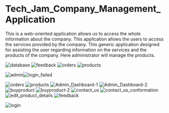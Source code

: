 # Tech_Jam_Company_Management_Application

This is a web-oriented application allows us to access the whole information about the
company. This application allows the users to access the services provided by the company.
This generic application designed for assisting the user regarding information on the
services and the products of the company. Here administrator will manage the products. 



![database](https://user-images.githubusercontent.com/60570991/181576523-56331ae9-b123-46e4-9e83-d0a9facfc69b.PNG)
![feedback](https://user-images.githubusercontent.com/60570991/181576534-0cc4e78b-0a12-437d-8461-f951072b9ec7.PNG)
![orders](https://user-images.githubusercontent.com/60570991/181576544-1eba50e5-0bf3-4ac4-8339-5205f0552b45.PNG)
![products](https://user-images.githubusercontent.com/60570991/181576555-fff5ad88-3bd0-465e-8ddc-6ef222473df9.PNG)

![admin](https://user-images.githubusercontent.com/60570991/181576486-2fafdcd8-47c2-47e5-8111-0e9f85554131.PNG)![login_failed](https://user-images.githubusercontent.com/60570991/181576763-e1d587fa-69a2-407a-aac9-40537fdec3ba.PNG)

![orders](https://user-images.githubusercontent.com/60570991/181576770-52597104-b82d-40ef-a810-17765a77eceb.PNG)
![products](https://user-images.githubusercontent.com/60570991/181576777-4e90c5d0-fbda-44b4-b580-328ae4a778d4.PNG)
![Admin_Dashboard-1](https://user-images.githubusercontent.com/60570991/181576804-67465c5b-2a19-4109-a522-6f6555f9c38e.PNG)
![Admin_Dashboard-2](https://user-images.githubusercontent.com/60570991/181576811-3f02fa42-6974-4190-b669-5503fab4b608.PNG)
![buyproduct](https://user-images.githubusercontent.com/60570991/181576823-f83e362f-dd4b-4841-93bc-3d606467de37.PNG)
![buyproduct-2](https://user-images.githubusercontent.com/60570991/181576851-b5ed8702-ae76-43cc-8f0b-2faa716132c7.PNG)
![contact_us](https://user-images.githubusercontent.com/60570991/181576874-9c518f5f-f204-4f13-b1c4-bf61a096b0be.PNG)
![contact_us_conformation](https://user-images.githubusercontent.com/60570991/181576895-98a8aa24-6bb3-4c4b-a8fd-8c510ae639a2.PNG)
![edit_product_details](https://user-images.githubusercontent.com/60570991/181576908-ee2354ac-570f-4afc-bbcb-8f47b5664552.PNG)
![feedback](https://user-images.githubusercontent.com/60570991/181576910-6f3c8b8b-5f28-42a3-a921-6311a6ab5e22.PNG)

![login](https://user-images.githubusercontent.com/60570991/181576755-5e17b19b-1f9c-4a72-9289-541819567126.PNG)
